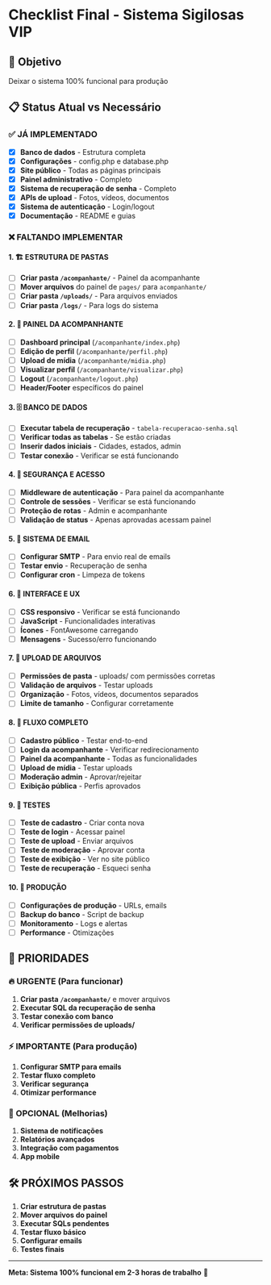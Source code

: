 # Checklist Final - Sistema Sigilosas VIP

## 🎯 Objetivo
Deixar o sistema 100% funcional para produção

## 📋 Status Atual vs Necessário

### ✅ JÁ IMPLEMENTADO
- [x] **Banco de dados** - Estrutura completa
- [x] **Configurações** - config.php e database.php
- [x] **Site público** - Todas as páginas principais
- [x] **Painel administrativo** - Completo
- [x] **Sistema de recuperação de senha** - Completo
- [x] **APIs de upload** - Fotos, vídeos, documentos
- [x] **Sistema de autenticação** - Login/logout
- [x] **Documentação** - README e guias

### ❌ FALTANDO IMPLEMENTAR

#### 1. 🏗️ ESTRUTURA DE PASTAS
- [ ] **Criar pasta `/acompanhante/`** - Painel da acompanhante
- [ ] **Mover arquivos** do painel de `pages/` para `acompanhante/`
- [ ] **Criar pasta `/uploads/`** - Para arquivos enviados
- [ ] **Criar pasta `/logs/`** - Para logs do sistema

#### 2. 🔧 PAINEL DA ACOMPANHANTE
- [ ] **Dashboard principal** (`/acompanhante/index.php`)
- [ ] **Edição de perfil** (`/acompanhante/perfil.php`)
- [ ] **Upload de mídia** (`/acompanhante/midia.php`)
- [ ] **Visualizar perfil** (`/acompanhante/visualizar.php`)
- [ ] **Logout** (`/acompanhante/logout.php`)
- [ ] **Header/Footer** específicos do painel

#### 3. 🗄️ BANCO DE DADOS
- [ ] **Executar tabela de recuperação** - `tabela-recuperacao-senha.sql`
- [ ] **Verificar todas as tabelas** - Se estão criadas
- [ ] **Inserir dados iniciais** - Cidades, estados, admin
- [ ] **Testar conexão** - Verificar se está funcionando

#### 4. 🔐 SEGURANÇA E ACESSO
- [ ] **Middleware de autenticação** - Para painel da acompanhante
- [ ] **Controle de sessões** - Verificar se está funcionando
- [ ] **Proteção de rotas** - Admin e acompanhante
- [ ] **Validação de status** - Apenas aprovadas acessam painel

#### 5. 📧 SISTEMA DE EMAIL
- [ ] **Configurar SMTP** - Para envio real de emails
- [ ] **Testar envio** - Recuperação de senha
- [ ] **Configurar cron** - Limpeza de tokens

#### 6. 🎨 INTERFACE E UX
- [ ] **CSS responsivo** - Verificar se está funcionando
- [ ] **JavaScript** - Funcionalidades interativas
- [ ] **Ícones** - FontAwesome carregando
- [ ] **Mensagens** - Sucesso/erro funcionando

#### 7. 📁 UPLOAD DE ARQUIVOS
- [ ] **Permissões de pasta** - uploads/ com permissões corretas
- [ ] **Validação de arquivos** - Testar uploads
- [ ] **Organização** - Fotos, vídeos, documentos separados
- [ ] **Limite de tamanho** - Configurar corretamente

#### 8. 🔄 FLUXO COMPLETO
- [ ] **Cadastro público** - Testar end-to-end
- [ ] **Login da acompanhante** - Verificar redirecionamento
- [ ] **Painel da acompanhante** - Todas as funcionalidades
- [ ] **Upload de mídia** - Testar uploads
- [ ] **Moderação admin** - Aprovar/rejeitar
- [ ] **Exibição pública** - Perfis aprovados

#### 9. 🧪 TESTES
- [ ] **Teste de cadastro** - Criar conta nova
- [ ] **Teste de login** - Acessar painel
- [ ] **Teste de upload** - Enviar arquivos
- [ ] **Teste de moderação** - Aprovar conta
- [ ] **Teste de exibição** - Ver no site público
- [ ] **Teste de recuperação** - Esqueci senha

#### 10. 🚀 PRODUÇÃO
- [ ] **Configurações de produção** - URLs, emails
- [ ] **Backup do banco** - Script de backup
- [ ] **Monitoramento** - Logs e alertas
- [ ] **Performance** - Otimizações

## 🎯 PRIORIDADES

### 🔥 URGENTE (Para funcionar)
1. **Criar pasta `/acompanhante/`** e mover arquivos
2. **Executar SQL da recuperação de senha**
3. **Testar conexão com banco**
4. **Verificar permissões de uploads/**

### ⚡ IMPORTANTE (Para produção)
1. **Configurar SMTP para emails**
2. **Testar fluxo completo**
3. **Verificar segurança**
4. **Otimizar performance**

### 📝 OPCIONAL (Melhorias)
1. **Sistema de notificações**
2. **Relatórios avançados**
3. **Integração com pagamentos**
4. **App mobile**

## 🛠️ PRÓXIMOS PASSOS

1. **Criar estrutura de pastas**
2. **Mover arquivos do painel**
3. **Executar SQLs pendentes**
4. **Testar fluxo básico**
5. **Configurar emails**
6. **Testes finais**

---

**Meta: Sistema 100% funcional em 2-3 horas de trabalho** 🚀 